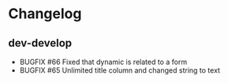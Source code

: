 # Changelog

## dev-develop

 - BUGFIX #66 Fixed that dynamic is related to a form
 - BUGFIX #65 Unlimited title column and changed string to text


